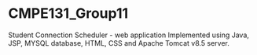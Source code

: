 # CMPE131_Group11
Student Connection Scheduler - web application
Implemented using Java, JSP, MYSQL database, HTML, CSS and Apache Tomcat v8.5 server.
